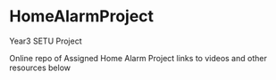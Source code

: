 # HomeAlarmProject
Year3 SETU Project

Online repo of Assigned Home Alarm Project
links to videos and other resources below

